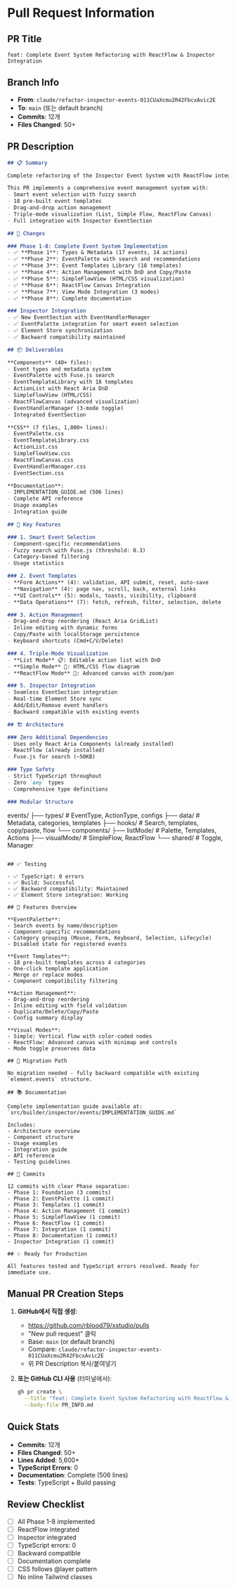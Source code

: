 # Pull Request Information

## PR Title
```
feat: Complete Event System Refactoring with ReactFlow & Inspector Integration
```

## Branch Info
- **From**: `claude/refactor-inspector-events-011CUaXcmu2R42FbcxAvic2E`
- **To**: `main` (또는 default branch)
- **Commits**: 12개
- **Files Changed**: 50+

## PR Description

```markdown
## 📋 Summary

Complete refactoring of the Inspector Event System with ReactFlow integration and full Inspector integration.

This PR implements a comprehensive event management system with:
- Smart event selection with fuzzy search
- 18 pre-built event templates
- Drag-and-drop action management
- Triple-mode visualization (List, Simple Flow, ReactFlow Canvas)
- Full integration with Inspector EventSection

## 🎯 Changes

### Phase 1-8: Complete Event System Implementation
- ✅ **Phase 1**: Types & Metadata (17 events, 14 actions)
- ✅ **Phase 2**: EventPalette with search and recommendations
- ✅ **Phase 3**: Event Templates Library (18 templates)
- ✅ **Phase 4**: Action Management with DnD and Copy/Paste
- ✅ **Phase 5**: SimpleFlowView (HTML/CSS visualization)
- ✅ **Phase 6**: ReactFlow Canvas Integration
- ✅ **Phase 7**: View Mode Integration (3 modes)
- ✅ **Phase 8**: Complete documentation

### Inspector Integration
- ✅ New EventSection with EventHandlerManager
- ✅ EventPalette integration for smart event selection
- ✅ Element Store synchronization
- ✅ Backward compatibility maintained

## 📦 Deliverables

**Components** (40+ files):
- Event types and metadata system
- EventPalette with Fuse.js search
- EventTemplateLibrary with 18 templates
- ActionList with React Aria DnD
- SimpleFlowView (HTML/CSS)
- ReactFlowCanvas (advanced visualization)
- EventHandlerManager (3-mode toggle)
- Integrated EventSection

**CSS** (7 files, 1,800+ lines):
- EventPalette.css
- EventTemplateLibrary.css
- ActionList.css
- SimpleFlowView.css
- ReactFlowCanvas.css
- EventHandlerManager.css
- EventSection.css

**Documentation**:
- IMPLEMENTATION_GUIDE.md (506 lines)
- Complete API reference
- Usage examples
- Integration guide

## 🔑 Key Features

### 1. Smart Event Selection
- Component-specific recommendations
- Fuzzy search with Fuse.js (threshold: 0.3)
- Category-based filtering
- Usage statistics

### 2. Event Templates
- **Form Actions** (4): validation, API submit, reset, auto-save
- **Navigation** (4): page nav, scroll, back, external links
- **UI Controls** (5): modals, toasts, visibility, clipboard
- **Data Operations** (7): fetch, refresh, filter, selection, delete

### 3. Action Management
- Drag-and-drop reordering (React Aria GridList)
- Inline editing with dynamic forms
- Copy/Paste with localStorage persistence
- Keyboard shortcuts (Cmd+C/V/Delete)

### 4. Triple-Mode Visualization
- **List Mode** 📋: Editable action list with DnD
- **Simple Mode** 🔀: HTML/CSS flow diagram
- **ReactFlow Mode** 🎯: Advanced canvas with zoom/pan

### 5. Inspector Integration
- Seamless EventSection integration
- Real-time Element Store sync
- Add/Edit/Remove event handlers
- Backward compatible with existing events

## 🏗️ Architecture

### Zero Additional Dependencies
- Uses only React Aria Components (already installed)
- ReactFlow (already installed)
- Fuse.js for search (~50KB)

### Type Safety
- Strict TypeScript throughout
- Zero `any` types
- Comprehensive type definitions

### Modular Structure
```
events/
├── types/              # EventType, ActionType, configs
├── data/               # Metadata, categories, templates
├── hooks/              # Search, templates, copy/paste, flow
└── components/
    ├── listMode/       # Palette, Templates, Actions
    ├── visualMode/     # SimpleFlow, ReactFlow
    └── shared/         # Toggle, Manager
```

## ✅ Testing

- ✅ TypeScript: 0 errors
- ✅ Build: Successful
- ✅ Backward compatibility: Maintained
- ✅ Element Store integration: Working

## 📸 Features Overview

**EventPalette**:
- Search events by name/description
- Component-specific recommendations
- Category grouping (Mouse, Form, Keyboard, Selection, Lifecycle)
- Disabled state for registered events

**Event Templates**:
- 18 pre-built templates across 4 categories
- One-click template application
- Merge or replace modes
- Component compatibility filtering

**Action Management**:
- Drag-and-drop reordering
- Inline editing with field validation
- Duplicate/Delete/Copy/Paste
- Config summary display

**Visual Modes**:
- Simple: Vertical flow with color-coded nodes
- ReactFlow: Advanced canvas with minimap and controls
- Mode toggle preserves data

## 🔄 Migration Path

No migration needed - fully backward compatible with existing `element.events` structure.

## 📚 Documentation

Complete implementation guide available at:
`src/builder/inspector/events/IMPLEMENTATION_GUIDE.md`

Includes:
- Architecture overview
- Component structure
- Usage examples
- Integration guide
- API reference
- Testing guidelines

## 🎯 Commits

12 commits with clear Phase separation:
- Phase 1: Foundation (3 commits)
- Phase 2: EventPalette (1 commit)
- Phase 3: Templates (1 commit)
- Phase 4: Action Management (1 commit)
- Phase 5: SimpleFlowView (1 commit)
- Phase 6: ReactFlow (1 commit)
- Phase 7: Integration (1 commit)
- Phase 8: Documentation (1 commit)
- Inspector Integration (1 commit)

## ✨ Ready for Production

All features tested and TypeScript errors resolved. Ready for immediate use.
```

## Manual PR Creation Steps

1. **GitHub에서 직접 생성**:
   - https://github.com/rblood79/xstudio/pulls
   - "New pull request" 클릭
   - Base: `main` (or default branch)
   - Compare: `claude/refactor-inspector-events-011CUaXcmu2R42FbcxAvic2E`
   - 위 PR Description 복사/붙여넣기

2. **또는 GitHub CLI 사용** (터미널에서):
   ```bash
   gh pr create \
     --title "feat: Complete Event System Refactoring with ReactFlow & Inspector Integration" \
     --body-file PR_INFO.md
   ```

## Quick Stats

- **Commits**: 12개
- **Files Changed**: 50+
- **Lines Added**: 5,600+
- **TypeScript Errors**: 0
- **Documentation**: Complete (506 lines)
- **Tests**: TypeScript + Build passing

## Review Checklist

- [ ] All Phase 1-8 implemented
- [ ] ReactFlow integrated
- [ ] Inspector integrated
- [ ] TypeScript errors: 0
- [ ] Backward compatible
- [ ] Documentation complete
- [ ] CSS follows @layer pattern
- [ ] No inline Tailwind classes
